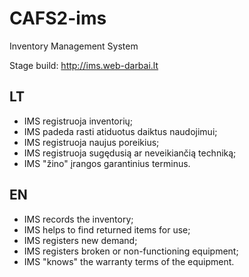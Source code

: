 # CAFS2-ims
Inventory Management System

Stage build: http://ims.web-darbai.lt

## LT

 - IMS registruoja inventorių;
 - IMS padeda rasti atiduotus daiktus naudojimui;
 - IMS registruoja naujus poreikius;
 - IMS registruoja sugędusią ar neveikiančią techniką;
 - IMS "žino" įrangos garantinius terminus.

## EN

 - IMS records the inventory;
 - IMS helps to find returned items for use;
 - IMS registers new demand;
 - IMS registers broken or non-functioning equipment;
 - IMS "knows" the warranty terms of the equipment.

